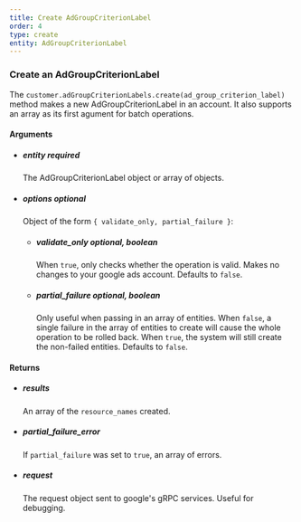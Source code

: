 ```yaml
---
title: Create AdGroupCriterionLabel 
order: 4
type: create
entity: AdGroupCriterionLabel 
---
```


### Create an AdGroupCriterionLabel 

The `customer.adGroupCriterionLabels.create(ad_group_criterion_label)` method makes a new AdGroupCriterionLabel in an account. It also supports an array as its first agument for batch operations.


#### Arguments

- ##### entity *required* 
    The AdGroupCriterionLabel object or array of objects.
- ##### options *optional*
    Object of the form `{ validate_only, partial_failure }`:
    - ##### validate_only *optional, boolean* 
        When `true`, only checks whether the operation is valid. Makes no changes to your google ads account. Defaults to `false`.
    - ##### partial_failure *optional, boolean*
        Only useful when passing in an array of entities. When `false`, a single failure in the array of entities to create will cause the whole operation to be rolled back. When `true`, the system will still create the non-failed entities. Defaults to `false`.


#### Returns

- ##### results
    An array of the `resource_names` created.
- ##### partial_failure_error
    If `partial_failure` was set to `true`, an array of errors.
- ##### request
    The request object sent to google's gRPC services. Useful for debugging.
